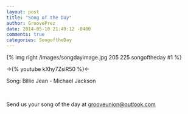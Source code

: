 ```yaml
---
layout: post
title: "Song of the Day"
author: GroovePrez
date: 2014-05-10 21:49:12 -0400
comments: true
categories: SongoftheDay
---
```


{% img right /images/songdayimage.jpg 205 225 songoftheday #1 %}

<!--more-->

->{% youtube kXhy7ZsiR50 %}<-



Song: Billie Jean - Michael Jackson

<br />


Send us your song of the day at grooveunion@outlook.com